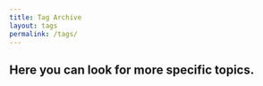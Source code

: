 ```yaml
---
title: Tag Archive
layout: tags
permalink: /tags/
---
```


## Here you can look for more specific topics.
